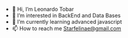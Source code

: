 - 👋 Hi, I’m Leonardo Tobar
- 👀 I’m interested in BackEnd and Data Bases
- 🌱 I’m currently learning advanced javascript
- 📫 How to reach me Starfelinae@gmail.com  
